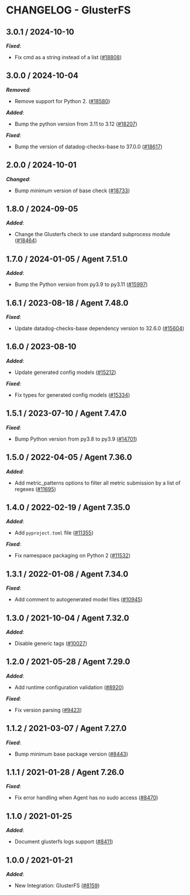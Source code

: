 # CHANGELOG - GlusterFS

<!-- towncrier release notes start -->

## 3.0.1 / 2024-10-10

***Fixed***:

* Fix cmd as a string instead of a list ([#18808](https://github.com/DataDog/integrations-core/pull/18808))

## 3.0.0 / 2024-10-04

***Removed***:

* Remove support for Python 2. ([#18580](https://github.com/DataDog/integrations-core/pull/18580))

***Added***:

* Bump the python version from 3.11 to 3.12 ([#18207](https://github.com/DataDog/integrations-core/pull/18207))

***Fixed***:

* Bump the version of datadog-checks-base to 37.0.0 ([#18617](https://github.com/DataDog/integrations-core/pull/18617))

## 2.0.0 / 2024-10-01

***Changed***:

* Bump minimum version of base check ([#18733](https://github.com/DataDog/integrations-core/pull/18733))

## 1.8.0 / 2024-09-05

***Added***:

* Change the Glusterfs check to use standard subprocess module ([#18464](https://github.com/DataDog/integrations-core/pull/18464))

## 1.7.0 / 2024-01-05 / Agent 7.51.0

***Added***:

* Bump the Python version from py3.9 to py3.11 ([#15997](https://github.com/DataDog/integrations-core/pull/15997))

## 1.6.1 / 2023-08-18 / Agent 7.48.0

***Fixed***:

* Update datadog-checks-base dependency version to 32.6.0 ([#15604](https://github.com/DataDog/integrations-core/pull/15604))

## 1.6.0 / 2023-08-10

***Added***:

* Update generated config models ([#15212](https://github.com/DataDog/integrations-core/pull/15212))

***Fixed***:

* Fix types for generated config models ([#15334](https://github.com/DataDog/integrations-core/pull/15334))

## 1.5.1 / 2023-07-10 / Agent 7.47.0

***Fixed***:

* Bump Python version from py3.8 to py3.9 ([#14701](https://github.com/DataDog/integrations-core/pull/14701))

## 1.5.0 / 2022-04-05 / Agent 7.36.0

***Added***:

* Add metric_patterns options to filter all metric submission by a list of regexes ([#11695](https://github.com/DataDog/integrations-core/pull/11695))

## 1.4.0 / 2022-02-19 / Agent 7.35.0

***Added***:

* Add `pyproject.toml` file ([#11355](https://github.com/DataDog/integrations-core/pull/11355))

***Fixed***:

* Fix namespace packaging on Python 2 ([#11532](https://github.com/DataDog/integrations-core/pull/11532))

## 1.3.1 / 2022-01-08 / Agent 7.34.0

***Fixed***:

* Add comment to autogenerated model files ([#10945](https://github.com/DataDog/integrations-core/pull/10945))

## 1.3.0 / 2021-10-04 / Agent 7.32.0

***Added***:

* Disable generic tags ([#10027](https://github.com/DataDog/integrations-core/pull/10027))

## 1.2.0 / 2021-05-28 / Agent 7.29.0

***Added***:

* Add runtime configuration validation ([#8920](https://github.com/DataDog/integrations-core/pull/8920))

***Fixed***:

* Fix version parsing ([#9423](https://github.com/DataDog/integrations-core/pull/9423))

## 1.1.2 / 2021-03-07 / Agent 7.27.0

***Fixed***:

* Bump minimum base package version ([#8443](https://github.com/DataDog/integrations-core/pull/8443))

## 1.1.1 / 2021-01-28 / Agent 7.26.0

***Fixed***:

* Fix error handling when Agent has no sudo access ([#8470](https://github.com/DataDog/integrations-core/pull/8470))

## 1.1.0 / 2021-01-25

***Added***:

* Document glusterfs logs support ([#8411](https://github.com/DataDog/integrations-core/pull/8411))

## 1.0.0 / 2021-01-21

***Added***:

* New Integration: GlusterFS ([#8159](https://github.com/DataDog/integrations-core/pull/8159))
